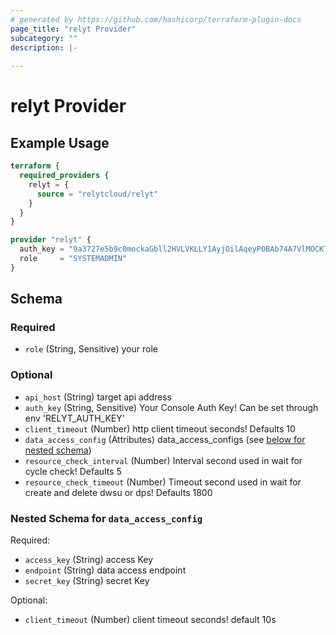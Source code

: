 ```yaml
---
# generated by https://github.com/hashicorp/terraform-plugin-docs
page_title: "relyt Provider"
subcategory: ""
description: |-
  
---
```


# relyt Provider



## Example Usage

```terraform
terraform {
  required_providers {
    relyt = {
      source = "relytcloud/relyt"
    }
  }
}

provider "relyt" {
  auth_key = "9a3727e5b9c0mockaGbll2HVLVKLLY1AyjOilAqeyPOBAb74A7VlMOCKTi0bJWJd3"
  role     = "SYSTEMADMIN"
}
```

<!-- schema generated by tfplugindocs -->
## Schema

### Required

- `role` (String, Sensitive) your role

### Optional

- `api_host` (String) target api address
- `auth_key` (String, Sensitive) Your Console Auth Key! Can be set through env 'RELYT_AUTH_KEY'
- `client_timeout` (Number) http client timeout seconds! Defaults 10
- `data_access_config` (Attributes) data_access_configs (see [below for nested schema](#nestedatt--data_access_config))
- `resource_check_interval` (Number) Interval second used in wait for cycle check! Defaults 5
- `resource_check_timeout` (Number) Timeout second used in wait for create and delete dwsu or dps! Defaults 1800

<a id="nestedatt--data_access_config"></a>
### Nested Schema for `data_access_config`

Required:

- `access_key` (String) access Key
- `endpoint` (String) data access endpoint
- `secret_key` (String) secret Key

Optional:

- `client_timeout` (Number) client timeout seconds! default 10s
